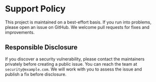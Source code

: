 # Support Policy

This project is maintained on a best-effort basis. If you run into problems, please open an issue on GitHub. We welcome pull requests for fixes and improvements.

## Responsible Disclosure

If you discover a security vulnerability, please contact the maintainers privately before creating a public issue. You can reach the team at `security@example.com`. We will work with you to assess the issue and publish a fix before disclosure.
